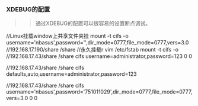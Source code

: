 ### XDEBUG的配置

>> 通过XDEBUG的配置可以很容易的设置断点调试。

//Linux挂载window上共享文件夹挂
mount -t cifs -o username='nbasus',password='',dir_mode=0777,file_mode=0777,vers=3.0 //192.168.17.190/share  /share
//永久挂载r
vim /etc/fstab 
mount -t cifs -o //192.168.17.43/share  /share cifs username=administrator,password=123 0 0

//192.168.17.43/share  /share  cifs  defaults,auto,username=administrator,password=123

//192.168.17.43/share  /share cifs username='nbasus',password='751011029',dir_mode=0777,file_mode=0777,vers=3.0 0 0


	
	
